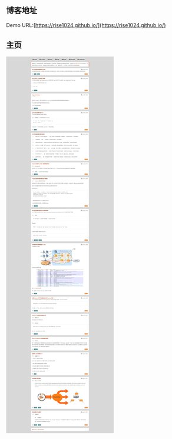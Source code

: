 ## 博客地址

Demo URL:[https://rise1024.github.io/](https://rise1024.github.io/)

## 主页

![](/upload/image/Screenshot-2018-4-25-blog.png)

